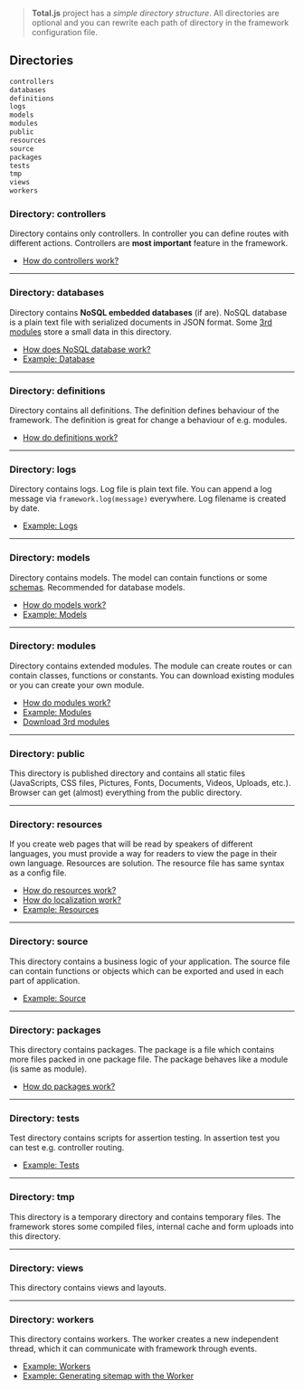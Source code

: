 > __Total.js__ project has a _simple directory structure_. All directories are optional and you can rewrite each path of directory in the framework configuration file.

## Directories

```markdown
controllers
databases
definitions
logs
models
modules
public
resources
source
packages
tests
tmp
views
workers
```

### Directory: controllers

Directory contains only controllers. In controller you can define routes with different actions. Controllers are __most important__ feature in the framework.

- [How do controllers work?](#pages~Controllers)

---

### Directory: databases

Directory contains __NoSQL embedded databases__ (if are). NoSQL database is a plain text file with serialized documents in JSON format. Some [3rd modules](https://github.com/totaljs/modules) store a small data in this directory.

- [How does NoSQL database work?](#pages~NoSQL)
- [Example: Database](https://github.com/totaljs/examples/tree/master/contact-form)

---

### Directory: definitions

Directory contains all definitions. The definition defines behaviour of the framework. The definition is great for change a behaviour of e.g. modules.

- [How do definitions work?](#pages~Definitions)

---

### Directory: logs

Directory contains logs. Log file is plain text file. You can append a log message via `framework.log(message)` everywhere. Log filename is created by date.

- [Example: Logs](https://github.com/totaljs/examples/tree/master/logs)

---

### Directory: models

Directory contains models. The model can contain functions or some [schemas](#api~Builders.SchemaBuilder). Recommended for database models.

- [How do models work?](#pages~Models)
- [Example: Models](https://github.com/totaljs/examples/tree/master/models)

---

### Directory: modules

Directory contains extended modules. The module can create routes or can contain classes, functions or constants. You can download existing modules or you can create your own module.

- [How do modules work?](#pages~Modules)
- [Example: Modules](https://github.com/totaljs/examples/tree/master/framework-modules)
- [Download 3rd modules](https://github.com/totaljs/modules)

---

### Directory: public

This directory is published directory and contains all static files (JavaScripts, CSS files, Pictures, Fonts, Documents, Videos, Uploads, etc.). Browser can get (almost) everything from the public directory.

---

### Directory: resources

If you create web pages that will be read by speakers of different languages, you must provide a way for readers to view the page in their own language. Resources are solution. The resource file has same syntax as a config file.

- [How do resources work?](#pages~Resources)
- [How do localization work?](#pages~Localization)
- [Example: Resources](https://github.com/totaljs/examples/tree/master/localization-resources)

---

### Directory: source

This directory contains a business logic of your application. The source file can contain functions or objects which can be exported and used in each part of application.

- [Example: Source](https://github.com/totaljs/examples/tree/master/framework-business-logic-source)

---

### Directory: packages

This directory contains packages. The package is a file which contains more files packed in one package file. The package behaves like a module (is same as module).

- [How do packages work?](#pages~Packages)

---

### Directory: tests

Test directory contains scripts for assertion testing. In assertion test you can test e.g. controller routing.

- [Example: Tests](https://github.com/totaljs/examples/tree/master/assertion-testing)

---

### Directory: tmp

This directory is a temporary directory and contains temporary files. The framework stores some compiled files, internal cache and form uploads into this directory.

---

### Directory: views

This directory contains views and layouts.

---

### Directory: workers

This directory contains workers. The worker creates a new independent thread, which it can communicate with framework through events.

- [Example: Workers](https://github.com/totaljs/examples/tree/master/workers)
- [Example: Generating sitemap with the Worker](https://github.com/totaljs/examples/tree/master/xml-sitemap-workers)